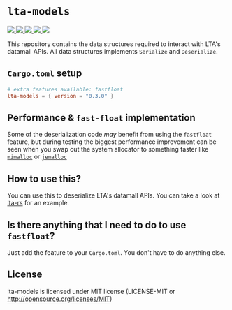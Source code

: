 # `lta-models`
<p align="left">
  <a href="https://github.com/lta-rs/lta-models/blob/main/LICENSE">
    <img src="https://img.shields.io/github/license/lta-rs/lta-models"/>
  </a>
  <a href="https://docs.rs/lta_models/">
    <img src="https://img.shields.io/badge/docs-docs.rs-blue"/>
  </a>
  <a href="https://lta-rs.github.io/lta-models/lta_models/">
    <img src="https://img.shields.io/badge/docs-main--branch-red"/>
  </a>
  <a href="https://github.com/lta-rs/lta-models/actions">
    <img src="https://img.shields.io/github/workflow/status/lta-rs/lta-models/Test%20Rust%20project/main"/>
  </a>
  <a href="https://crates.io/crates/lta_models">
    <img src="https://img.shields.io/crates/v/lta-models"/>
  </a>
</p>

This repository contains the data structures required to interact with LTA's datamall APIs. All data structures implements
`Serialize` and `Deserialize`.


## `Cargo.toml` setup
```toml
# extra features available: fastfloat
lta-models = { version = "0.3.0" }
```

## Performance & `fast-float` implementation
Some of the deserialization code _may_ benefit from using the `fastfloat` feature, but during testing the biggest performance 
improvement can be seen when you swap out the system allocator to something faster like [`mimalloc`](https://github.com/microsoft/mimalloc) 
or [`jemalloc`](https://github.com/jemalloc/jemalloc)

## How to use this?
You can use this to deserialize LTA's datamall APIs. You can take a look at [lta-rs](https://github.com/lta-rs/lta-rs) for an example.

## Is there anything that I need to do to use `fastfloat`?
Just add the feature to your `Cargo.toml`. You don't have to do anything else.

##  License
lta-models is licensed under MIT license (LICENSE-MIT or http://opensource.org/licenses/MIT)